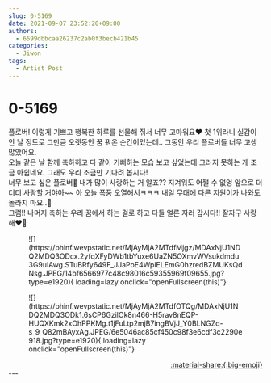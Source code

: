 ```yaml
---
slug: 0-5169
date: 2021-09-07 23:52:20+09:00
authors:
  - 6599dbbcaa26237c2ab0f3becb421b45
categories:
  - Jiwon
tags:
  - Artist Post
---
```


# 0-5169

<div class="post-container" markdown="1">
<div class="content-container md-sidebar__scrollwrap" markdown="1">

플로버! 이렇게 기쁘고 행복한 하루를 선물해 줘서 너무 고마워요❤️ 첫 1위라니 실감이 안 날 정도로 그만큼 오랫동안 꿈 꿔온 순간이었는데.. 그동안 우리 플로버들 너무 고생 많았어요.<br>오늘 같은 날 함께 축하하고 다 같이 기뻐하는 모습 보고 싶었는데 그러지 못하는 게 조금 아쉽네요. 그래도 우리 조금만 기다려 봅시다!<br>너무 보고 싶은 플로버🥰 내가 많이 사랑하는 거 알죠?? 지겨워도 어쩔 수 없엉 앞으로 더더더 사랑할 거야아~~ 아 오늘 폭풍 오열해서ㅋㅋㅋ 내일 무대에 다른 지원이가 나와도 놀라지 마요..🥲<br>그럼!! 나머지 축하는 우리 꿈에서 하는 걸로 하고 다들 얼른 자러 갑시다!! 잘자구 사랑해❤️🧸<br>
<figure markdown="1">
![](https://phinf.wevpstatic.net/MjAyMjA2MTdfMjgz/MDAxNjU1NDQ2MDQ3ODcx.2yfqXFyDWb1tbYuxe6UaZN5OXmvWVsukdmdu3G9ulAwg.STuBRfy649F_JJaPoE4WpiELEmG0hzredBZMUKsQdNsg.JPEG/14bf6566977c48c98016c59355969f09655.jpg?type=e1920){ loading=lazy onclick="openFullscreen(this)"}
</figure>

<figure markdown="1">
![](https://phinf.wevpstatic.net/MjAyMjA2MTdfOTQg/MDAxNjU1NDQ2MDQ3ODk1.6sCP6GzilOk8n466-H5rav8nEQP-HUQXKmk2xOhPPKMg.t1jFuLtp2mjB7ingBVjJ_Y0BLNGZq-s_9_Q82mBAyxAg.JPEG/6e5046ac85cf450c98f3e6cdf3c2290e918.jpg?type=e1920){ loading=lazy onclick="openFullscreen(this)"}
</figure>


</div>
</div>

<div style="text-align: right;" markdown="1">
<a href="https://weverse.io/fromis9/artist/0-5169" style="text-align: right;">:material-share:{.big-emoji}</a>
</div>
---
